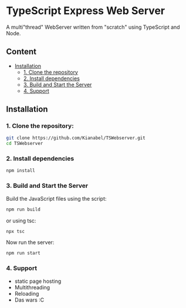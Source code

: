 # TypeScript Express Web Server

A multi"thread" WebServer written from "scratch" using TypeScript and Node.

## Content

- [Installation](#installation)
  - [1. Clone the repository](#1-clone-the-repository)
  - [2. Install dependencies](#2-install-dependencies)
  - [3. Build and Start the Server](#3-build-and-start-the-server)
  - [4. Support](#4-support)

## Installation

### 1. Clone the repository:

```sh
git clone https://github.com/Kianabel/TSWebserver.git
cd TSWebserver
```

### 2. Install dependencies

```sh
npm install
```

### 3. Build and Start the Server

Build the JavaScript files using the script:
```sh
npm run build
```

or using tsc:
```sh
npx tsc
```

Now run the server:
```sh
npm run start
```


### 4. Support

- static page hosting
- Multithreading
- Reloading
- Das wars :C